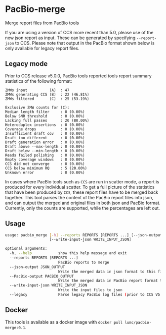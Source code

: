 # PacBio-merge
Merge report files from PacBio tools

If you are using a version of CCS more recent than 5.0, please use of the
new json report as input. These can be generated by specifying `--report-json`
to CCS.
Please note that output in the PacBio format shown below is only available for
legacy report files.

## Legacy mode
Prior to CCS release v5.0.0, PacBio tools reported tools report summary
statistics of the following format:
```
ZMWs input          (A)  : 47
ZMWs generating CCS (B)  : 22 (46.81%)
ZMWs filtered       (C)  : 25 (53.19%)

Exclusive ZMW counts for (C):
Median length filter     : 0 (0.00%)
Below SNR threshold      : 0 (0.00%)
Lacking full passes      : 20 (80.00%)
Heteroduplex insertions  : 0 (0.00%)
Coverage drops           : 0 (0.00%)
Insufficient draft cov   : 0 (0.00%)
Draft too different      : 0 (0.00%)
Draft generation error   : 0 (0.00%)
Draft above --max-length : 0 (0.00%)
Draft below --min-length : 0 (0.00%)
Reads failed polishing   : 0 (0.00%)
Empty coverage windows   : 0 (0.00%)
CCS did not converge     : 0 (0.00%)
CCS below minimum RQ     : 5 (20.00%)
Unknown error            : 0 (0.00%)
```

In cases where PacBio tools such as `CCS` are run in scatter mode, a report is produced for every individual scatter.
To get a full picture of the statistics that have been produced by `CCS`, these report files have to be merged back together.
This tool parses the content of the PacBio report files into json, and can output the merged and original files in both json and PacBio format.
Currently, only the counts are supported, while the percentages are left out.

## Usage
```bash
usage: pacbio_merge [-h] --reports REPORTS [REPORTS ...] [--json-output JSON_OUTPUT] [--PacBio-output PACBIO_OUTPUT]
                    [--write-input-json WRITE_INPUT_JSON]

optional arguments:
  -h, --help            show this help message and exit
  --reports REPORTS [REPORTS ...]
                        PacBio reports to merge
  --json-output JSON_OUTPUT
                        Write the merged data in json format to this file
  --PacBio-output PACBIO_OUTPUT
                        Write the merged data in PacBio report format to this file
  --write-input-json WRITE_INPUT_JSON
                        Write the input files to json
  --legacy              Parse legacy PacBio log files (prior to CCS V5.0.0)

```

## Docker
This tools is available as a docker image with `docker pull lumc/pacbio-merge:0.1`.
